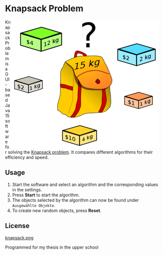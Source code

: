 # Knapsack Problem

<img src="https://github.com/pleek3/knapsackproblem/blob/main/knapsack.png?raw=true" align="right"
     alt="CC BY-SA 2.5, https://commons.wikimedia.org/w/index.php?curid=985491" width="486" height="421">


Knapsack Problem is a GUI-based Java 15 software for solving the [Knapsack problem](https://de.wikipedia.org/wiki/Rucksackproblem). It compares different algorithms for their efficiency and speed.

## Usage
1. Start the software and select an algorithm and the corresponding values in the settings. 
2. Press **Start** to start the algorithm.
3. The objects selected by the algorithm can now be found under `Ausgewählte Objekte`.
4. To create new random objects, press **Reset**.

## License
[knapsack.png](https://commons.wikimedia.org/w/index.php?curid=985491)

Programmed for my thesis in the upper school



